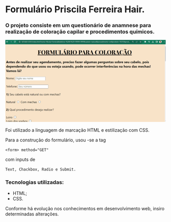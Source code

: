# Formulário Priscila Ferreira Hair.


### O projeto consiste em um questionário de anamnese para realização de coloração capilar e procedimentos químicos.

<img src="./tela-projeto.gif" alt="git do formulario completo">


Foi utilizado a linguagem de marcação HTML e estilização com CSS.

Para a construção do formulário, usou -se a tag 

``` 
<form> method="GET"
```
com inputs de 

```
Text, Chackbox, Radio e Submit.
```


### Tecnologias utilizadas: 
- HTML;
- CSS.


Conforme há evolução nos conhecimentos em desenvolvimento web, insiro determinadas alterações.